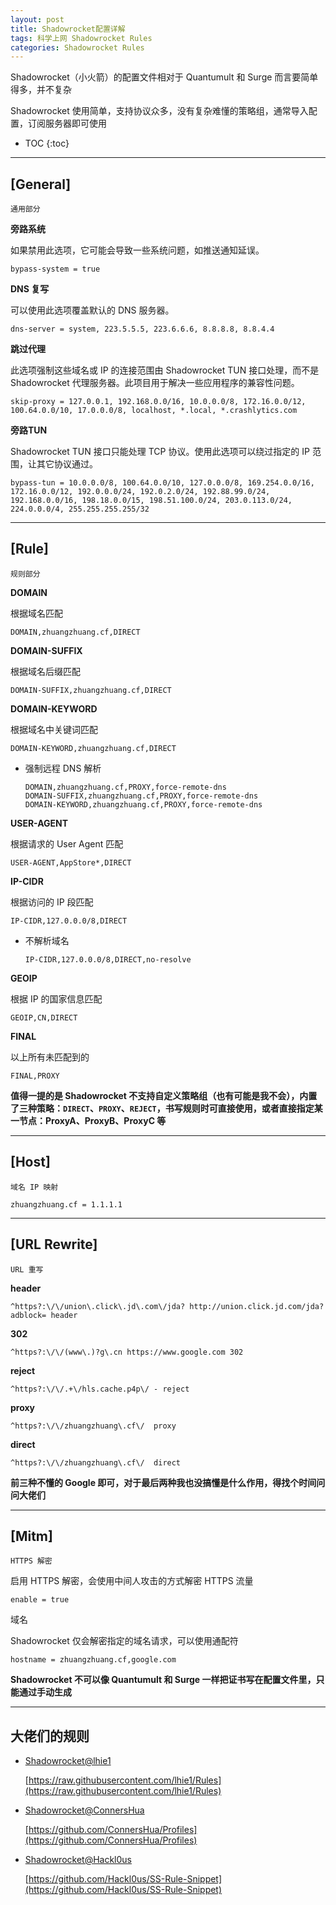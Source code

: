 ```yaml
---
layout: post
title: Shadowrocket配置详解
tags: 科学上网 Shadowrocket Rules
categories: Shadowrocket Rules
---
```


Shadowrocket（小火箭）的配置文件相对于 Quantumult 和 Surge 而言要简单得多，并不复杂

Shadowrocket 使用简单，支持协议众多，没有复杂难懂的策略组，通常导入配置，订阅服务器即可使用



<!-- more -->

* TOC
{:toc}
---

## [General]

`通用部分`

**旁路系统**

如果禁用此选项，它可能会导致一些系统问题，如推送通知延误。

```
bypass-system = true
```

**DNS 复写**

可以使用此选项覆盖默认的 DNS 服务器。

```
dns-server = system, 223.5.5.5, 223.6.6.6, 8.8.8.8, 8.8.4.4
```

**跳过代理**

此选项强制这些域名或 IP 的连接范围由 Shadowrocket TUN 接口处理，而不是 Shadowrocket 代理服务器。此项目用于解决一些应用程序的兼容性问题。

```
skip-proxy = 127.0.0.1, 192.168.0.0/16, 10.0.0.0/8, 172.16.0.0/12, 100.64.0.0/10, 17.0.0.0/8, localhost, *.local, *.crashlytics.com
```

**旁路TUN**

Shadowrocket TUN 接口只能处理 TCP 协议。使用此选项可以绕过指定的 IP 范围，让其它协议通过。

```
bypass-tun = 10.0.0.0/8, 100.64.0.0/10, 127.0.0.0/8, 169.254.0.0/16, 172.16.0.0/12, 192.0.0.0/24, 192.0.2.0/24, 192.88.99.0/24, 192.168.0.0/16, 198.18.0.0/15, 198.51.100.0/24, 203.0.113.0/24, 224.0.0.0/4, 255.255.255.255/32
```

---

## [Rule]

`规则部分`

**DOMAIN**

根据域名匹配

```
DOMAIN,zhuangzhuang.cf,DIRECT
```

**DOMAIN-SUFFIX**

根据域名后缀匹配

```
DOMAIN-SUFFIX,zhuangzhuang.cf,DIRECT
```

**DOMAIN-KEYWORD**

根据域名中关键词匹配

```
DOMAIN-KEYWORD,zhuangzhuang.cf,DIRECT
```

* 强制远程 DNS 解析

  ```
  DOMAIN,zhuangzhuang.cf,PROXY,force-remote-dns
  DOMAIN-SUFFIX,zhuangzhuang.cf,PROXY,force-remote-dns
  DOMAIN-KEYWORD,zhuangzhuang.cf,PROXY,force-remote-dns
  ```

**USER-AGENT**

根据请求的 User Agent 匹配

```
USER-AGENT,AppStore*,DIRECT
```

**IP-CIDR**

根据访问的 IP 段匹配

```
IP-CIDR,127.0.0.0/8,DIRECT
```

* 不解析域名

  ```
  IP-CIDR,127.0.0.0/8,DIRECT,no-resolve
  ```

**GEOIP**

根据 IP 的国家信息匹配

```
GEOIP,CN,DIRECT
```

**FINAL**

以上所有未匹配到的

```
FINAL,PROXY
```

**值得一提的是 Shadowrocket 不支持自定义策略组（也有可能是我不会），内置了三种策略：`DIRECT`、`PROXY`、`REJECT`，书写规则时可直接使用，或者直接指定某一节点：ProxyA、ProxyB、ProxyC 等**

---

## [Host]

`域名 IP 映射`

```
zhuangzhuang.cf = 1.1.1.1
```

---

## [URL Rewrite]

`URL 重写`

**header**

```
^https?:\/\/union\.click\.jd\.com\/jda? http://union.click.jd.com/jda?adblock= header
```

**302**

```
^https?:\/\/(www\.)?g\.cn https://www.google.com 302
```

**reject**

```
^https?:\/\/.+\/hls.cache.p4p\/ - reject
```

**proxy**

```
^https?:\/\/zhuangzhuang\.cf\/  proxy
```

**direct**

```
^https?:\/\/zhuangzhuang\.cf\/  direct
```

**前三种不懂的 Google 即可，对于最后两种我也没搞懂是什么作用，得找个时间问问大佬们**

---

## [Mitm]

`HTTPS 解密`

启用 HTTPS 解密，会使用中间人攻击的方式解密 HTTPS 流量

```
enable = true
```

域名

Shadowrocket 仅会解密指定的域名请求，可以使用通配符

```
hostname = zhuangzhuang.cf,google.com
```

**Shadowrocket 不可以像 Quantumult 和 Surge 一样把证书写在配置文件里，只能通过手动生成**

---

## 大佬们的规则

* [Shadowrocket@lhie1](https://raw.githubusercontent.com/lhie1/Rules/master/Shadowrocket.conf)

  [https://raw.githubusercontent.com/lhie1/Rules](https://raw.githubusercontent.com/lhie1/Rules)

* [Shadowrocket@ConnersHua](https://raw.githubusercontent.com/ConnersHua/Profiles/master/Shadow/Pro.conf)

  [https://github.com/ConnersHua/Profiles](https://github.com/ConnersHua/Profiles)
  
* [Shadowrocket@Hackl0us](https://raw.githubusercontent.com/Hackl0us/SS-Rule-Snippet/master/LAZY_RULES/Shadowrocket.conf)

  [https://github.com/Hackl0us/SS-Rule-Snippet](https://github.com/Hackl0us/SS-Rule-Snippet)



